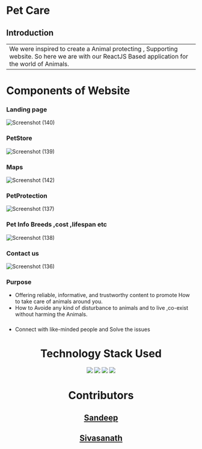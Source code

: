 # Pet Care

## Introduction
<table style="border: none;">
  <tr>
    <td>We were inspired to create a Animal protecting , Supporting website. So here we are with our ReactJS Based application for the world of Animals.</td>
  </tr>
</table>

# Components of Website

### Landing page
 ![Screenshot (140)](https://github.com/neosandeep24/AnimalHacks/assets/103883917/27ad0ec7-1d1c-4657-ae76-3a77842a6463)

### PetStore
![Screenshot (139)](https://github.com/neosandeep24/AnimalHacks/assets/103883917/98828efb-15d2-48f6-94bd-3467f477423f)

### Maps
  ![Screenshot (142)](https://github.com/neosandeep24/AnimalHacks/assets/103883917/f84cac59-342b-4c33-a8b6-97640b116aab)

### PetProtection
![Screenshot (137)](https://github.com/neosandeep24/AnimalHacks/assets/103883917/7d3f8425-5f77-4da4-a9b3-8c960d01fba0)

### Pet Info Breeds ,cost ,lifespan etc
![Screenshot (138)](https://github.com/neosandeep24/AnimalHacks/assets/103883917/37c63d95-7b91-4eeb-bc77-a35a33e0ae81)

### Contact us
![Screenshot (136)](https://github.com/neosandeep24/AnimalHacks/assets/103883917/fb71bed3-44d8-478d-94a5-5213beb38f19)

### Purpose
* Offering reliable, informative, and trustworthy content to promote How to take care of animals around you.
* How to Avoide any kind of disturbance to animals and to live ,co-exist without harming the Animals.
### 
* Connect with like-minded people and Solve the issues
<h1 align='center'> Technology Stack Used</h1>
<div align="center">
 <img src="https://img.shields.io/badge/HTML5-E34F26.svg?style=for-the-badge&logo=HTML5&logoColor=white">
 <img src="https://img.shields.io/badge/CSS3-1572B6.svg?style=for-the-badge&logo=CSS3&logoColor=white">
 <img src="https://img.shields.io/badge/JavaScript-F7DF1E.svg?style=for-the-badge&logo=JavaScript&logoColor=white">
 <img src="https://img.shields.io/badge/-ReactJs-61DAFB?logo=react&logoColor=white&style=for-the-badge">
</div>

<h1 align='center'>Contributors</h1>

<h2 align='center'><a href="https://github.com/neosandeep24">Sandeep</a></h2>
<h2 align='center'><a href="https://github.com/Sivasanath06">Sivasanath</a></h2>
